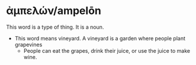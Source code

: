 # ἀμπελών/ampelōn

This word is a type of thing. It is a noun.

* This word means vineyard. A vineyard is a garden where people plant grapevines
    * People can eat the grapes, drink their juice, or use the juice to make wine. 
